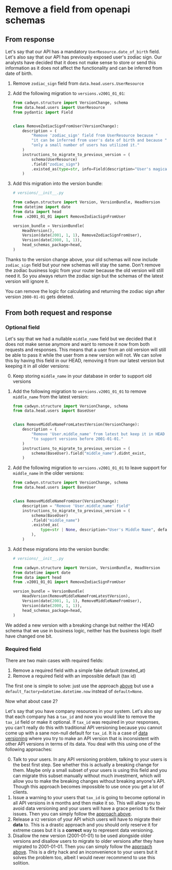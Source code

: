 # Remove a field from openapi schemas

## From response

Let's say that our API has a mandatory `UserResource.date_of_birth` field. Let's also say that our API has previously exposed user's zodiac sign. Our analysts have decided that it does not make sense to store or send this information as it does not affect the functionality and can be inferred from date of birth.

1. Remove `zodiac_sign` field from `data.head.users.UserResource`
2. Add the following migration to `versions.v2001_01_01`:

    ```python
    from cadwyn.structure import VersionChange, schema
    from data.head.users import UserResource
    from pydantic import Field


    class RemoveZodiacSignFromUser(VersionChange):
        description = (
            "Remove 'zodiac_sign' field from UserResource because "
            "it can be inferred from user's date of birth and because "
            "only a small number of users has utilized it."
        )
        instructions_to_migrate_to_previous_version = (
            schema(UserResource)
            .field("zodiac_sign")
            .existed_as(type=str, info=Field(description="User's magical sign")),
        )
    ```

3. Add this migration into the version bundle:

    ```python
    # versions/__init__.py

    from cadwyn.structure import Version, VersionBundle, HeadVersion
    from datetime import date
    from data import head
    from .v2001_01_01 import RemoveZodiacSignFromUser

    version_bundle = VersionBundle(
        HeadVersion(),
        Version(date(2001, 1, 1), RemoveZodiacSignFromUser),
        Version(date(2000, 1, 1)),
        head_schemas_package=head,
    )
    ```

Thanks to the version change above, your old schemas will now include `zodiac_sign` field but your new schemas will stay the same. Don't remove the zodiac business logic from your router because the old version will still need it. So you always return the zodiac sign but the schemas of the latest version will ignore it.

You can remove the logic for calculating and returning the zodiac sign after version `2000-01-01` gets deleted.

## From both request and response

### Optional field

Let's say that we had a nullable `middle_name` field but we decided that it does not make sense anymore and want to remove it now from both requests and responses. This means that a user from an old version will still be able to pass it while the user from a new version will not. We can solve this by having this field in our HEAD, removing it from our latest version but keeping it in all older versions:

0. Keep storing `middle_name` in your database in order to support old versions
1. Add the following migration to `versions.v2001_01_01` to remove `middle_name` from the latest version:

    ```python
    from cadwyn.structure import VersionChange, schema
    from data.head.users import BaseUser


    class RemoveMiddleNameFromLatestVersion(VersionChange):
        description = (
            "Remove 'User.middle_name' from latest but keep it in HEAD "
            "to support versions before 2001-01-01."
        )
        instructions_to_migrate_to_previous_version = (
            schema(BaseUser).field("middle_name").didnt_exist,
        )
    ```

2. Add the following migration to `versions.v2001_01_01` to leave support for `middle_name` in the older versions:

    ```python
    from cadwyn.structure import VersionChange, schema
    from data.head.users import BaseUser


    class RemoveMiddleNameFromUser(VersionChange):
        description = "Remove 'User.middle_name' field"
        instructions_to_migrate_to_previous_version = (
            schema(BaseUser)
            .field("middle_name")
            .existed_as(
                type=str | None, description="User's Middle Name", default=None
            ),
        )
    ```

3. Add these migrations into the version bundle:

    ```python
    # versions/__init__.py

    from cadwyn.structure import Version, VersionBundle, HeadVersion
    from datetime import date
    from data import head
    from .v2001_01_01 import RemoveZodiacSignFromUser

    version_bundle = VersionBundle(
        HeadVersion(RemoveMiddleNameFromLatestVersion),
        Version(date(2001, 1, 1), RemoveMiddleNameFromUser),
        Version(date(2000, 1, 1)),
        head_schemas_package=head,
    )
    ```

We added a new version with a breaking change but neither the HEAD schema that we use in business logic, neither has the business logic itself have changed one bit.

### Required field

There are two main cases with required fields:

1. Remove a required field with a simple fake default (created_at)
2. Remove a required field with an impossible default (tax id)

The first one is simple to solve: just use the approach [above](#optional-field) but use a `default_factory=datetime.datetime.now` instead of `default=None`.

Now what about case 2?

Let's say that you have company resources in your system. Let's also say that each company has a `tax_id` and now you would like to remove the `tax_id` field or make it optional. If `tax_id` was required in your responses, you can't really do this with traditional API versioning because you cannot come up with a sane non-null default for `tax_id`. It is a case of [data versioning](../../concepts/beware_of_data_versioning.md) where you try to make an API version that is inconsistent with other API versions in terms of its data. You deal with this using one of the following approaches:

0. Talk to your users. In any API versioning problem, talking to your users is the best first step. See whether this is actually a breaking change for them. Maybe only a small subset of your users is using this field and you can migrate this subset manually without much investment, which will allow you to make the breaking changes without breaking anyone's API. Though this approach becomes impossible to use once you get a lot of clients.
1. Issue a warning to your users that `tax_id` is going to become optional in all API versions in `N` months and then make it so. This will allow you to avoid data versioning and your users will have a grace period to fix their issues. Then you can simply follow the [approach above](#optional-field).
2. Release a `V2` version of your API which users will have to migrate their **data** to. This is a drastic approach and you should only reserve it for extreme cases but it is a **correct** way to represent data versioning.
3. Disallow the new version (2001-01-01) to be used alongside older versions and disallow users to migrate to older versions after they have migrated to 2001-01-01. Then you can simply follow the [approach above](#optional-field). This is a dirty hack and an inconvenience to your users but it solves the problem too, albeit I would never recommend to use this solition.
